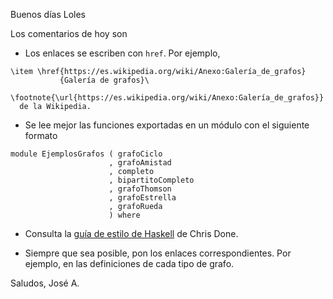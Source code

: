 Buenos días Loles

Los comentarios de hoy son

+ Los enlaces se escriben con `href`. Por ejemplo,

~~~
\item \href{https://es.wikipedia.org/wiki/Anexo:Galería_de_grafos}
           {Galería de grafos}\
      \footnote{\url{https://es.wikipedia.org/wiki/Anexo:Galería_de_grafos}}
  de la Wikipedia. 
~~~

+ Se lee mejor las funciones exportadas en un módulo con el siguiente formato

~~~
module EjemplosGrafos ( grafoCiclo
                      , grafoAmistad
                      , completo
                      , bipartitoCompleto
                      , grafoThomson
                      , grafoEstrella
                      , grafoRueda
                      ) where
~~~

+ Consulta la
  [guía de estilo de Haskell](https://github.com/chrisdone/haskell-style-guide)
  de Chris Done.
  
+ Siempre que sea posible, pon los enlaces correspondientes. Por ejemplo, en
  las definiciones de cada tipo de grafo.
  
Saludos, José A.

